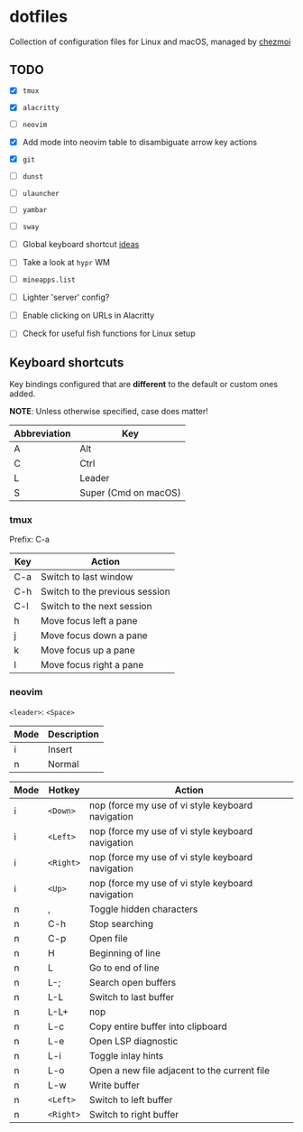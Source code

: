# dotfiles

Collection of configuration files for Linux and macOS, managed by [chezmoi](https://chezmoi.io)

## TODO

- [x] `tmux`
- [x] `alacritty`
- [ ] `neovim`
- [x] Add mode into neovim table to disambiguate arrow key actions
- [x] `git`
- [ ] `dunst`
- [ ] `ulauncher`
- [ ] `yambar`
- [ ] `sway`
- [ ] Global keyboard shortcut [ideas](https://github.com/jonhoo/configs/blob/master/gui/.config/sxhkd/sxhkdrc)
- [ ] Take a look at `hypr` WM
- [ ] `mineapps.list`
- [ ] Lighter 'server' config?
- [ ] Enable clicking on URLs in Alacritty
- [ ] Check for useful fish functions for Linux setup


## Keyboard shortcuts

Key bindings configured that are **different** to the default or custom ones added.

**NOTE**: Unless otherwise specified, case does matter!

| Abbreviation | Key |
|--------------|-----|
| A | Alt |
| C | Ctrl |
| L | Leader |
| S | Super (Cmd on macOS) |

### tmux

Prefix: C-a

| Key | Action |
|-----|--------|
| C-a | Switch to last window |
| C-h | Switch to the previous session |
| C-l | Switch to the next session |
| h | Move focus left a pane |
| j | Move focus down a pane |
| k | Move focus up a pane |
| l | Move focus right a pane |

### neovim

`<leader>`: `<Space>`

| Mode | Description |
|------|-------------|
| i | Insert |
| n | Normal |

| Mode | Hotkey | Action |
|------|--------|--------|
| i | `<Down>` | nop (force my use of vi style keyboard navigation |
| i | `<Left>` | nop (force my use of vi style keyboard navigation |
| i | `<Right>` | nop (force my use of vi style keyboard navigation |
| i | `<Up>` | nop (force my use of vi style keyboard navigation |
| n | , | Toggle hidden characters |
| n | C-h | Stop searching |
| n | C-p | Open file |
| n | H | Beginning of line |
| n | L | Go to end of line |
| n | L-; | Search open buffers |
| n | L-L | Switch to last buffer |
| n | L-L+ | nop |
| n | L-c | Copy entire buffer into clipboard |
| n | L-e | Open LSP diagnostic |
| n | L-i | Toggle inlay hints |
| n | L-o | Open a new file adjacent to the current file |
| n | L-w | Write buffer |
| n | `<Left>` | Switch to left buffer |
| n | `<Right>` | Switch to right buffer |
